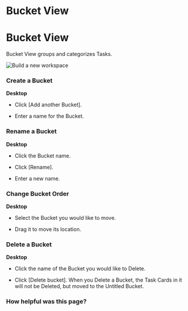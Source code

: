 # Bucket View

Bucket View
===========

 Bucket View groups and categorizes Tasks.

 ![Build a new workspace](https://files.swit.io/help_image/GS_08_Bucket_view.png)   
 ### Create a Bucket



**Desktop** 

* Click [Add another Bucket].


* Enter a name for the Bucket.
    
 ### Rename a Bucket



**Desktop** 

* Click the Bucket name.


* Click [Rename].


* Enter a new name.
    
 ### Change Bucket Order



**Desktop** 

* Select the Bucket you would like to move.


* Drag it to move its location.
    
 ### Delete a Bucket



**Desktop** 

* Click the name of the Bucket you would like to Delete.


* Click [Delete bucket].
  When you Delete a Bucket, the Task Cards in it will not be Deleted, but moved to the Untitled Bucket.

 ### How helpful was this page?

 